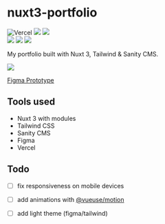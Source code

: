 # nuxt3-portfolio
![Vercel](https://vercelbadge.vercel.app/api/andriilytvyn666/nuxt3-portfolio?style=flat-square)
[![](https://img.shields.io/badge/-ESLint-4B32C3?logo=ESLint&logoColor=white&style=flat-square)](#)
[![](https://img.shields.io/badge/-Prettier-F7B93E?logo=Prettier&logoColor=black&style=flat-square)](#)
<br>
[![](https://img.shields.io/badge/-Nuxt_3-black?logo=Nuxt.js&style=flat-square)](#)
[![](https://img.shields.io/badge/-Tailwind-black?logo=TailwindCSS&style=flat-square)](#)
[![](https://img.shields.io/badge/-Figma-black?logo=Figma&logoColor=white&style=flat-square)](#)


My portfolio built with Nuxt 3, Tailwind & Sanity CMS.

[![](https://cdn.sanity.io/images/oyqb1zv8/production/1ced8acf53a53b9cf34212895a2c4bfd76d2b5fb-558x314.webp?auto=format)](#)

[Figma Prototype](https://www.figma.com/proto/iveeQyTdkCqAxxRJK6fCtt/nuxt3-portfolio?page-id=0%3A1&node-id=58%3A659&viewport=-139%2C360%2C0.14&scaling=min-zoom&starting-point-node-id=58%3A659)

## Tools used
- Nuxt 3 with modules
- Tailwind CSS
- Sanity CMS
- Figma
- Vercel

## Todo
- [ ] fix responsiveness on mobile devices
- [ ] add animations with [@vueuse/motion](https://motion.vueuse.org/)
- [ ] add light theme (figma/tailwind)

